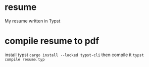 # resume
My resume written in Typst

# compile resume to pdf
install typst
`cargo install --locked typst-cli`
then compile it
`typst compile resume.typ`


